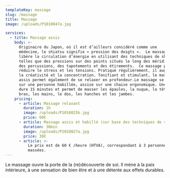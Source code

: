 ```yaml
---
templateKey: massage
slug: /massage
title: Massage
image: /uploads/P1010847a.jpg

services:
  - title: Massage assis
    body: >-
      Originaire du Japon, où il est d’ailleurs considéré comme une
      médecine, le shiatsu signifie « pression des doigts ».  Le massage assis
      libère la circulation d’énergie en utilisant des techniques de shiatsu
      telles que des pressions sur des points situés le long des méridiens,
      des percussions, des tapotements et des étirements.  Ce massage permet de
      réduire le stress et les tensions. Pratiqué régulièrement, il augmente
      la créativité et la concentration. Tonifiant et stimulant, le massage
      assis permet également de se relaxer en profondeur.Le massage se donne
      sur une personne habillée, assise sur une chaise ergonomique. Une séance
      dure 15 minutes et permet de masser les épaules, la nuque, la tête, les
      bras, les mains, le dos, les hanches et les jambes.
    pricing:
      - article: Massage relaxant
        duration: 1h
        image: /uploads/P1010825b.jpg
        price: 60€
      - article: Massage assis et habillé (sur base des techniques de shiatsu)
        duration: 30min
        image: /uploads/P1010827a.jpg
        price: 30€  
      - article: >-
          Le prix est de 60 € /heure (HTVA), correspondant à 3 personnes
          massées.
---
```

Le massage ouvre la porte de la (re)découverte de soi. Il mène à la paix intérieure, à une sensation de bien être et à une détente aux effets durables.